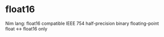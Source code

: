 # float16
Nim lang: float16 compatible IEEE 754 half-precision binary floating-point float &lt;-> float16 only 
